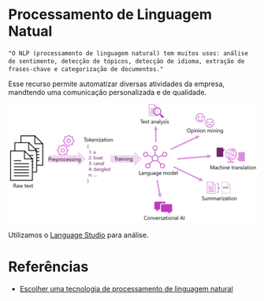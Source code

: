 # Processamento de Linguagem Natual

````
"O NLP (processamento de linguagem natural) tem muitos usos: análise de sentimento, detecção de tópicos, detecção de idioma, extração de frases-chave e categorização de documentos."
````

Esse recurso permite automatizar diversas atividades da empresa, mandtendo uma comunicação personalizada e de qualidade.

![alt text](inputs/npl.png)

Utilizamos o [Language Studio](https://language.cognitive.azure.com) para análise.

 
# Referências

* [Escolher uma tecnologia de processamento de linguagem natural](https://learn.microsoft.com/pt-br/azure/architecture/data-guide/technology-choices/natural-language-processing)